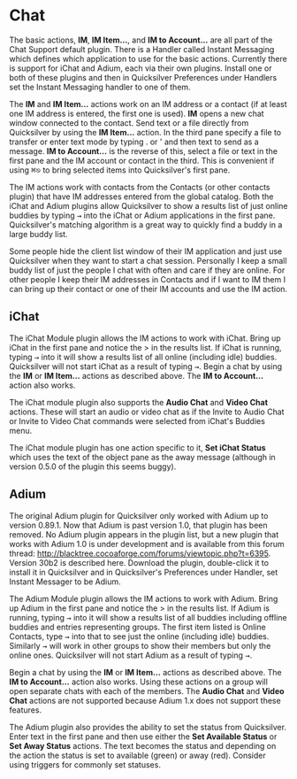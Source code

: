 # Chat

The basic actions, **IM**, **IM Item...**, and **IM to Account...** are all part of the Chat Support default plugin. There is a Handler called Instant Messaging which defines which application to use for the basic actions. Currently there is support for iChat and Adium, each via their own plugins. Install one or both of these plugins and then in Quicksilver Preferences under Handlers set the Instant Messaging handler to one of them.

The **IM** and **IM Item…** actions work on an IM address or a contact (if at least one IM address is entered, the first one is used). **IM** opens a new chat window connected to the contact. Send text or a file directly from Quicksilver by using the **IM Item…** action. In the third pane specify a file to transfer or  enter text mode by typing . or ' and then text to send as a message. **IM to Account…** is the reverse of this, select a file or text in the first pane and the IM account or contact in the third. This is convenient if using <kbd>⌘</kbd><kbd>⎋</kbd> to bring selected items into Quicksilver's first pane.

The IM actions work with contacts from the Contacts (or other contacts plugin) that have IM addresses entered from the global catalog. Both the iChat and Adium plugins allow Quicksilver to show a results list of just online buddies by typing <kbd>→</kbd> into the iChat or Adium applications in the first pane. Quicksilver's matching algorithm is a great way to quickly find a buddy in a large buddy list.

Some people hide the client list window of their IM application and just use Quicksilver when they want to start a chat session. Personally I keep a small buddy list of just the people I chat with often and care if they are online. For other people I keep their IM addresses in Contacts and if I want to IM them I can bring up their contact or one of their IM accounts and use the IM action.

## iChat

The iChat Module plugin allows the IM actions to work with iChat. Bring up iChat in the first pane and notice the > in the results list. If iChat is running, typing <kbd>→</kbd> into it will show a results list of all online (including idle) buddies. Quicksilver will not start iChat as a result of typing <kbd>→</kbd>. Begin a chat by using the **IM** or **IM Item…** actions as described above. The **IM to Account...** action also works.

The iChat module plugin also supports the **Audio Chat** and **Video Chat** actions. These will start an audio or video chat as if the Invite to Audio Chat or Invite to Video Chat commands were selected from iChat's Buddies menu.

The iChat module plugin has one action specific to it, **Set iChat Status** which uses the text of the object pane as the away message (although in version 0.5.0 of the plugin this seems buggy).

## Adium

The original Adium plugin for Quicksilver only worked with Adium up to version 0.89.1. Now that Adium is past version 1.0, that plugin has been removed. No Adium plugin appears in the plugin list, but a new plugin that works with Adium 1.0 is under development  and is available from this forum thread: http://blacktree.cocoaforge.com/forums/viewtopic.php?t=6395. Version 30b2 is described here. Download the plugin, double-click it to install it in Quicksilver and in Quicksilver's Preferences under Handler, set Instant Messager to be Adium.

The Adium Module plugin allows the IM actions to work with Adium. Bring up Adium in the first pane and notice the > in the results list. If Adium is running, typing <kbd>→</kbd> into it will show a results list of all buddies including offline buddies and entries representing groups. The first item listed is Online Contacts, type <kbd>→</kbd> into that to see just the online (including idle) buddies. Similarly <kbd>→</kbd> will work in other groups to show their members but only the online ones. Quicksilver will not start Adium as a result of typing <kbd>→</kbd>. 

Begin a chat by using the **IM** or **IM Item…** actions as described above. The **IM to Account...** action also works. Using these actions on a group will open separate chats with each of the members. The **Audio Chat** and **Video Chat** actions are not supported because Adium 1.x does not support these features.

The Adium plugin also provides the ability to set the status from Quicksilver. Enter text in the first pane and then use either the **Set Available Status** or **Set Away Status** actions. The text becomes the status and depending on the action the status is set to available (green) or away (red). Consider using triggers for commonly set statuses.
